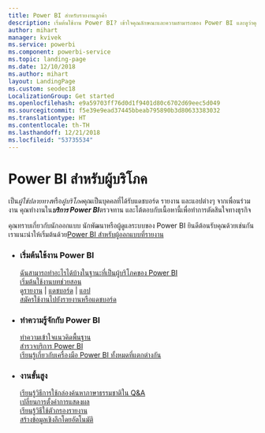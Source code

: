 ```yaml
---
title: Power BI สำหรับรายงานลูกค้า
description: เริ่มต้นใช้งาน Power BI? เข้าใจคุณลักษณะและความสามารถของ Power BI และดูว่าคุณสามารถทำกับระบบเหล่านี้ได้ในฐานะผู้บริโภคของ Power BI หรือผู้ใช้ปลายทาง
author: mihart
manager: kvivek
ms.service: powerbi
ms.component: powerbi-service
ms.topic: landing-page
ms.date: 12/10/2018
ms.author: mihart
layout: LandingPage
ms.custom: seodec18
LocalizationGroup: Get started
ms.openlocfilehash: e9a59703ff76d0d1f9401d80c6702d69eec5d049
ms.sourcegitcommit: f5e39e9ead37445bbeab795890b3d80633383032
ms.translationtype: HT
ms.contentlocale: th-TH
ms.lasthandoff: 12/21/2018
ms.locfileid: "53735534"
---
```

# <a name="power-bi-for-consumers"></a>Power BI สำหรับผู้บริโภค
เป็น*ผู้ใช้ปลายทาง*หรือ*ผู้บริโภค*คุณเป็นบุคคลที่ได้รับแดชบอร์ด รายงาน และแอปต่างๆ จากเพื่อนร่วมงาน คุณทำงานใน***บริการ Power BI***ตรวจทาน และโต้ตอบกับเนื้อหานี้เพื่อทำการตัดสินใจทางธุรกิจ

คุณทราบเกี่ยวกับนักออกแบบ นักพัฒนาหรือผู้ดูแลระบบของ Power BI ยินดีต้อนรับคุณด้วยเช่นกัน เราแนะนำให้เริ่มต้นด้วย[Power BI สำหรับผู้ออกแบบที่รายงาน](../power-bi-creator-landing.md)

<ul class="panelContent cardsF"> 
              <li> 
                             <div class="cardSize"> 
                                           <div class="cardPadding"> 
                                                          <div class="card"> 
                                                                        <div class="cardText"> 
                                                                                      <h3>เริ่มต้นใช้งาน Power BI</h3> 
                                                                                      <p></p>
                                                                                            <a href="end-user-consumer.md">ฉันสามารถทำอะไรได้บ้างในฐานะที่เป็นผู้บริโภคของ Power BI</a><br/> 
                                                                                            <a href="../service-get-started.md">เริ่มต้นใช้งานบทช่วยสอน</a><br/>
ดู<a href="end-user-report-open.md">รายงาน</a> | <a href="end-user-dashboard-open.md">แดชบอร์ด</a> | <a href="end-user-apps.md">แอป</a><br/> 
                                                                                            <!--<a href="end-user-collaborate.md">Collaborate</a><br/> -->
                                                                                            <a href="end-user-subscribe.md">สมัครใช้งานไปยังรายงานหรือแดชบอร์ด</a><br/> 
                                                                        </div> 
                                                          </div> 
                                           </div> 
                             </div> 
              </li>
              <li> 
                             <div class="cardSize"> 
                                           <div class="cardPadding"> 
                                                          <div class="card"> 
                                                                        <div class="cardText"> 
                                                                                      <h3>ทำความรู้จักกับ Power BI</h3> 
                                                                                      <p></p>
                                                                                            <a href="end-user-basic-concepts.md">ทำความเข้าใจแนวคิดพื้นฐาน</a><br/>
                                                                                            <a href="end-user-experience.md">สำรวจบริการ Power BI</a><br/> 
                                                                                            <a href="../power-bi-overview.md">เรียนรู้เกี่ยวกับเครื่องมือ Power BI ทั้งหมดที่แตกต่างกัน</a><br/> 
                                                                                            <!--<a href="end-user-faq.md">FAQ: Frequently Asked Questions</a> -->
                                                                        </div> 
                                                          </div> 
                                           </div> 
                             </div> 
              </li>
              <li> 
                             <div class="cardSize"> 
                                           <div class="cardPadding"> 
                                                          <div class="card"> 
                                                                        <div class="cardText"> 
                                                                                      <h3>งานขั้นสูง</h3> 
                                                                                      <p></p>
                                                                                            <a href="end-user-q-and-a.md">เรียนรู้วิธีการใช้กล่องค้นหาภาษาธรรมชาติใน Q&A</a><br/> 
                                                                                            <a href="end-user-focus.md">เปลี่ยนการตั้งค่าการแสดงผล</a><br/> 
                                                                                            <a href="end-user-report-filter.md">เรียนรู้วิธีใช้ตัวกรองรายงาน</a><br> 
                                                                                            <a href="end-user-insights.md">สร้างข้อมูลเชิงลึกโดยอัตโนมัติ</a><br/> 
                                                                        </div> 
                                                          </div> 
                                           </div> 
                             </div> 
              </li>
</ul>


